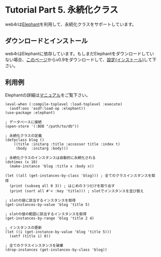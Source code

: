 Tutorial Part 5. 永続化クラス
==============================
web4rは[Elephant](http://common-lisp.net/project/elephant/)を利用して、永続化クラスをサポートしています。

ダウンロードとインストール
---------------------------
web4rはElephantに依存しています。もしまだElephantをダウンロードしていない場合、[このページ](http://common-lisp.net/project/elephant/downloads.html)からv0.9をダウンロードして、[設定(インストール)](http://common-lisp.net/project/elephant/doc/elephant.html#Getting-Started)して下さい。  

利用例
-------
Elephantの詳細は[マニュアル](http://common-lisp.net/project/elephant/doc/elephant.html)をご覧下さい。

    (eval-when (:compile-toplevel :load-toplevel :execute)
      (asdf:oos 'asdf:load-op :elephant))
    (use-package :elephant)
    
    ; データベースに接続
    (open-store '(:BDB "/path/to/db"))
    
    ; 永続化クラスの定義
    (defpclass blog ()
        ((title :initarg :title :accessor title :index t)
         (body  :initarg :body)))
    
    ; 永続化クラスのインスタンスは自動的に永続化される
    (dotimes (x 10)
      (make-instance 'blog :title x :body x))
    
    (let ((all (get-instances-by-class 'blog))) ; 全てのクラスインスタンスを取得
      (print (subseq all 0 3)) ; はじめの３つだけを取り出す
      (print (sort all #'< :key 'title))) ; slotでインスタンスを並び替え
    
    ; slotの値に該当するインスタンスを取得
    (get-instances-by-value 'blog 'title 5)
    
    ; slotの値の範囲に該当するインスタンスを取得
    (get-instances-by-range 'blog 'title 2 4)
    
    ; インスタンスの更新
    (let ((i (get-instance-by-value 'blog 'title 5)))
      (setf (title i) 0))
    
    ; 全てのクラスインスタンスを破棄
    (drop-instances (get-instances-by-class 'blog))
